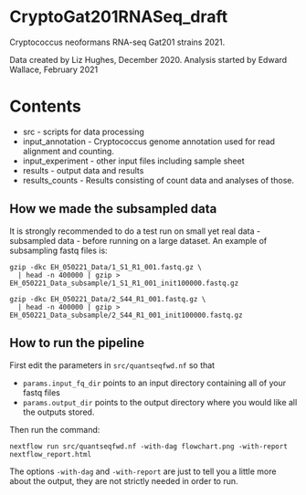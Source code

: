 # CryptoGat201RNASeq_draft
Cryptococcus neoformans RNA-seq Gat201 strains 2021.

Data created by Liz Hughes, December 2020. 
Analysis started by Edward Wallace, February 2021

# Contents

* src - scripts for data processing
* input_annotation - Cryptococcus genome annotation used for read alignment and counting.
* input_experiment - other input files including sample sheet
* results - output data and results
* results_counts - Results consisting of count data and analyses of those.

## How we made the subsampled data

It is strongly recommended to do a test run on small yet real data - subsampled data - before running on a large dataset.
An example of subsampling fastq files is:

```
gzip -dkc EH_050221_Data/1_S1_R1_001.fastq.gz \
  | head -n 400000 | gzip > EH_050221_Data_subsample/1_S1_R1_001_init100000.fastq.gz

gzip -dkc EH_050221_Data/2_S44_R1_001.fastq.gz \
  | head -n 400000 | gzip > EH_050221_Data_subsample/2_S44_R1_001_init100000.fastq.gz
```


## How to run the pipeline

First edit the parameters in `src/quantseqfwd.nf` so that

* `params.input_fq_dir` points to an input directory containing all of your fastq files 
* `params.output_dir` points to the output directory where you would like all the outputs stored.

Then run the command:

```
nextflow run src/quantseqfwd.nf -with-dag flowchart.png -with-report nextflow_report.html
```

The options `-with-dag` and `-with-report` are just to tell you a little more about the output, they are not strictly needed in order to run.

